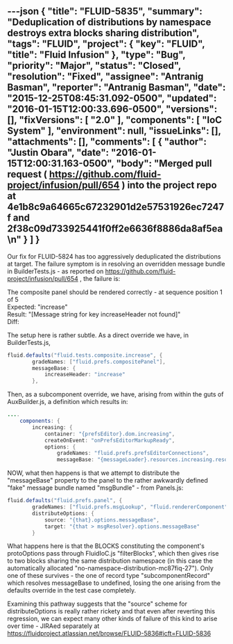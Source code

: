 ---json
{
  "title": "FLUID-5835",
  "summary": "Deduplication of distributions by namespace destroys extra blocks sharing distribution",
  "tags": "FLUID",
  "project": {
    "key": "FLUID",
    "title": "Fluid Infusion"
  },
  "type": "Bug",
  "priority": "Major",
  "status": "Closed",
  "resolution": "Fixed",
  "assignee": "Antranig Basman",
  "reporter": "Antranig Basman",
  "date": "2015-12-25T08:45:31.092-0500",
  "updated": "2016-01-15T12:00:33.696-0500",
  "versions": [],
  "fixVersions": [
    "2.0"
  ],
  "components": [
    "IoC System"
  ],
  "environment": null,
  "issueLinks": [],
  "attachments": [],
  "comments": [
    {
      "author": "Justin Obara",
      "date": "2016-01-15T12:00:31.163-0500",
      "body": "Merged pull request ( <https://github.com/fluid-project/infusion/pull/654> ) into the project repo at 4e1b8c9a64665c67232901d2e57531926ec7247f  and 2f38c09d733925441f0ff2e6636f8886da8af5ea\n"
    }
  ]
}
---
Our fix for FLUID-5824 has too aggressively deduplicated the distributions at target. The failure symptom is in resolving an overridden message bundle in BuilderTests.js - as reported on <https://github.com/fluid-project/infusion/pull/654> , the failure is:

The composite panel should be rendered correctly - at sequence position 1 of 5\
Expected: "increase"\
Result: "\[Message string for key increaseHeader not found]"\
Diff:

The setup here is rather subtle. As a direct override we have, in BuilderTests.js,&#x20;

```java
fluid.defaults("fluid.tests.composite.increase", {
        gradeNames: ["fluid.prefs.compositePanel"],
        messageBase: {
            increaseHeader: "increase"
        },
```

Then, as a subcomponent override, we have, arising from within the guts of AuxBuilder.js, a definition which results in:

```java
....
    components: {
        increasing: {
            container: "{prefsEditor}.dom.increasing",
            createOnEvent: "onPrefsEditorMarkupReady",
            options: {
                gradeNames: "fluid.prefs.prefsEditorConnections",
                messageBase: "{messageLoader}.resources.increasing.resourceText"
```

NOW, what then happens is that we attempt to distribute the "messageBase" property to the panel to the rather awkwardly defined "fake" message bundle named "msgBundle" - from Panels.js:

```java
fluid.defaults("fluid.prefs.panel", {
        gradeNames: ["fluid.prefs.msgLookup", "fluid.rendererComponent"],
        distributeOptions: {
            source: "{that}.options.messageBase",
            target: "{that > msgResolver}.options.messageBase"
        }
```

What happens here is that the BLOCKS constituting the component's protoOptions pass through FluidIoC.js "filterBlocks", which then gives rise to two blocks sharing the same distribution namespace (in this case the automatically allocated "no-namespace-distribution-mc87fiq-27"). Only one of these survives - the one of record type "subcomponentRecord" which resolves messageBase to undefined, losing the one arising from the defaults override in the test case completely.

Examining this pathway suggests that the "source" scheme for distributeOptions is really rather rickety and that even after reverting this regression, we can expect many other kinds of failure of this kind to arise over time - JIRAed separately at <https://fluidproject.atlassian.net/browse/FLUID-5836#icft=FLUID-5836>

        